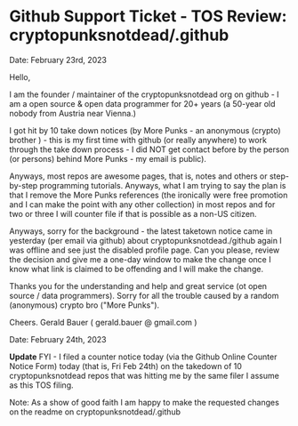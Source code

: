 # Github Support Ticket - TOS Review: cryptopunksnotdead/.github


Date:  February 23rd, 2023


Hello,

I am the founder / maintainer of the cryptopunksnotdead org on github - I am a open source & open data programmer for 20+ years (a 50-year old nobody from Austria near Vienna.)

I got hit by 10 take down notices (by More Punks - an anonymous (crypto) brother ) - this is my first time with github (or really anywhere) to work through the take down process - I did NOT get contact before by the person (or persons) behind More Punks - my email is public).

Anyways, most repos are awesome pages, that is, notes and others or step-by-step programming tutorials. Anyways, what I am trying to say the plan is that I remove the More Punks references (the ironically were free promotion and I can make the point with any other collection)
in most repos and for two or three I will counter file if that is possible as a non-US citizen.

Anyways, sorry for the background - the latest taketown notice came in yesterday (per email via github) about cryptopunksnotdead./github again I was offline and see just the disabled profile page. Can you please, review the decision and give me a one-day window to make the change once I know what link is claimed to be offending and I will make the change.

Thanks you for the understanding and help and great service (ot open source / data programmers).
Sorry for all the trouble caused by a random (anonymous) crypto bro ("More Punks").

Cheers.
Gerald Bauer ( gerald.bauer @ gmail.com )



Date:  February 24th, 2023

**Update**  FYI - I filed a counter notice today (via the Github Online Counter Notice Form) today (that is, Fri Feb 24th) on the takedown of 10 cryptopunksnotdead repos that was hitting me by the same filer I assume as this TOS filing.

Note: As a show of good faith I am happy to make the requested changes on the readme on cryptopunksnotdead/.github





